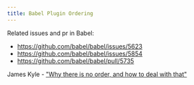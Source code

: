 ```yaml
---
title: Babel Plugin Ordering
---
```


Related issues and pr in Babel:
- https://github.com/babel/babel/issues/5623
- https://github.com/babel/babel/issues/5854
- https://github.com/babel/babel/pull/5735

James Kyle - ["Why there is no order, and how to deal with that"](https://jamie.build/babel-plugin-ordering.html)